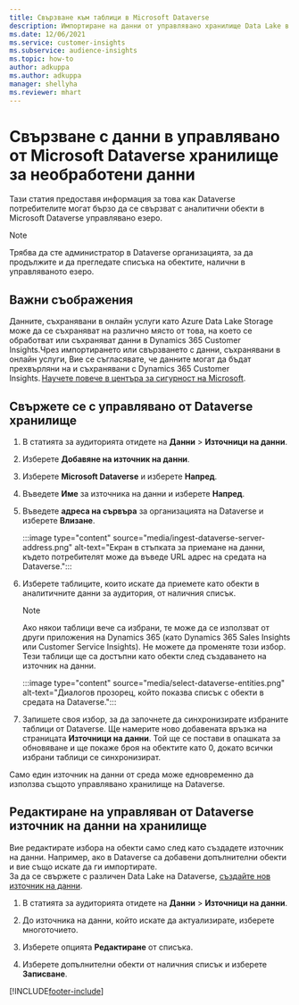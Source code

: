 ```yaml
---
title: Свързване към таблици в Microsoft Dataverse
description: Импортиране на данни от управлявано хранилище Data Lake в Microsoft Dataverse.
ms.date: 12/06/2021
ms.service: customer-insights
ms.subservice: audience-insights
ms.topic: how-to
author: adkuppa
ms.author: adkuppa
manager: shellyha
ms.reviewer: mhart
---
```


# <a name="connect-to-data-in-a-microsoft-dataverse-managed-data-lake"></a>Свързване с данни в управлявано от Microsoft Dataverse хранилище за необработени данни



Тази статия предоставя информация за това как Dataverse потребителите могат бързо да се свързват с аналитични обекти в Microsoft Dataverse управлявано езеро. 

> [!NOTE]
> Трябва да сте администратор в Dataverse организацията, за да продължите и да прегледате списъка на обектите, налични в управляваното езеро.

## <a name="important-considerations"></a>Важни съображения

Данните, съхранявани в онлайн услуги като Azure Data Lake Storage може да се съхраняват на различно място от това, на което се обработват или съхраняват данни в Dynamics 365 Customer Insights.Чрез импортирането или свързването с данни, съхранявани в онлайн услуги, Вие се съгласявате, че данните могат да бъдат прехвърляни на и съхранявани с Dynamics 365 Customer Insights. [Научете повече в центъра за сигурност на Microsoft](https://www.microsoft.com/trust-center).

## <a name="connect-to-a-dataverse-managed-lake"></a>Свържете се с управлявано от Dataverse хранилище

1. В статията за аудиторията отидете на **Данни** > **Източници на данни**.

2. Изберете **Добавяне на източник на данни**.

3. Изберете **Microsoft Dataverse** и изберете **Напред**.

4. Въведете **Име** за източника на данни и изберете **Напред**. 

5. Въведете **адреса на сървъра** за организацията на Dataverse и изберете **Влизане**.

   :::image type="content" source="media/ingest-dataverse-server-address.png" alt-text="Екран в стъпката за приемане на данни, където потребителят може да въведе URL адрес на средата на Dataverse.":::

6. Изберете таблиците, които искате да приемете като обекти в аналитичните данни за аудитория, от наличния списък.    

   > [!NOTE]
   > Ако някои таблици вече са избрани, те може да се използват от други приложения на Dynamics 365 (като Dynamics 365 Sales Insights или Customer Service Insights). Не можете да променяте този избор. Тези таблици ще са достъпни като обекти след създаването на източник на данни.

   :::image type="content" source="media/select-dataverse-entities.png" alt-text="Диалогов прозорец, който показва списък с обекти в средата на Dataverse.":::

7. Запишете своя избор, за да започнете да синхронизирате избраните таблици от Dataverse. Ще намерите ново добавената връзка на страницата **Източници на данни**. Той ще се постави в опашката за обновяване и ще покаже броя на обектите като 0, докато всички избрани таблици се синхронизират.

Само един източник на данни от среда може едновременно да използва същото управлявано хранилище на Dataverse.

## <a name="edit-a-dataverse-managed-lake-data-source"></a>Редактиране на управляван от Dataverse източник на данни на хранилище

Вие редактирате избора на обекти само след като създадете източник на данни. Например, ако в Dataverse са добавени допълнителни обекти и вие също искате да ги импортирате.    
За да се свържете с различен Data Lake на Dataverse, [създайте нов източник на данни](#connect-to-a-dataverse-managed-lake).

1. В статията за аудиторията отидете на **Данни** > **Източници на данни**.

2. До източника на данни, който искате да актуализирате, изберете многоточието.

3. Изберете опцията **Редактиране** от списъка.

4. Изберете допълнителни обекти от наличния списък и изберете **Записване**.

[!INCLUDE[footer-include](../includes/footer-banner.md)]
